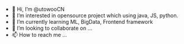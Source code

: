 - 👋 Hi, I’m @utowooCN
- 👀 I’m interested in opensource project which using java, JS, python.
- 🌱 I’m currently learning ML, BigData, Frontend framework
- 💞️ I’m looking to collaborate on ...
- 📫 How to reach me ...

<!---
utowooCN/utowooCN is a ✨ special ✨ repository because its `README.md` (this file) appears on your GitHub profile.
You can click the Preview link to take a look at your changes.
--->
